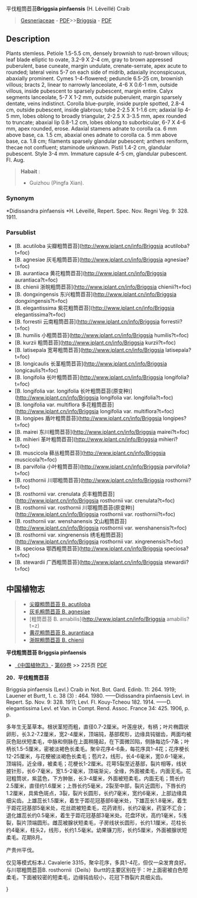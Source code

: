 平伐粗筒苣苔**Briggsia pinfaensis** (H. Léveillé) Craib

> [Gesneriaceae](http://www.iplant.cn/info/Gesneriaceae?t=foc) - [PDF](http://www.iplant.cn/foc/pdf/Gesneriaceae.pdf)>>[Briggsia](http://www.iplant.cn/info/Briggsia?t=foc) - [PDF](http://www.iplant.cn/foc/pdf/Briggsia.pdf)

## Description

Plants stemless. Petiole 1.5-5.5 cm, densely brownish to rust-brown villous; leaf blade elliptic to ovate, 3.2-9 X 2-4 cm, gray to brown appressed puberulent, base cuneate, margin undulate, crenate-serrate, apex acute to rounded; lateral veins 5-7 on each side of midrib, adaxially inconspicuous, abaxially prominent. Cymes 1-4-flowered; peduncle 6.5-25 cm, brownish villous; bracts 2, linear to narrowly lanceolate, 4-6 X 0.6-1 mm, outside villous, inside pubescent to sparsely pubescent, margin entire. Calyx segments lanceolate, 5-7 X 1-2 mm, outside puberulent, margin sparsely dentate, veins indistinct. Corolla blue-purple, inside purple spotted, 2.8-4 cm, outside pubescent, inside glabrous; tube 2-2.5 X 1-1.6 cm; adaxial lip 4-5 mm, lobes oblong to broadly triangular, 2-2.5 X 3-3.5 mm, apex rounded to truncate; abaxial lip 0.8-1.2 cm, lobes oblong to suborbicular, 6-7 X 4-6 mm, apex rounded, erose. Adaxial stamens adnate to corolla ca. 6 mm above base, ca. 1.5 cm, abaxial ones adnate to corolla ca. 5 mm above base, ca. 1.8 cm; filaments sparsely glandular pubescent; anthers reniform, thecae not confluent; staminode unknown. Pistil 1.4-2 cm, glandular pubescent. Style 3-4 mm. Immature capsule 4-5 cm, glandular pubescent. Fl. Aug.

> **Habait** : 
>* Guizhou (Pingfa Xian).

### Synonym
*Didissandra pinfaensis *H. Léveillé, Repert. Spec. Nov. Regni Veg. 9: 328. 1911.


### Parsublist

* [B.  acutiloba  尖瓣粗筒苣苔](http://www.iplant.cn/info/Briggsia acutiloba?t=foc)
* [B.  agnesiae  灰毛粗筒苣苔](http://www.iplant.cn/info/Briggsia agnesiae?t=foc)
* [B.  aurantiaca  黄花粗筒苣苔](http://www.iplant.cn/info/Briggsia aurantiaca?t=foc)
* [B.  chienii  浙皖粗筒苣苔](http://www.iplant.cn/info/Briggsia chienii?t=foc)
* [B.  dongxingensis  东兴粗筒苣苔](http://www.iplant.cn/info/Briggsia dongxingensis?t=foc)
* [B.  elegantissima  紫花粗筒苣苔](http://www.iplant.cn/info/Briggsia elegantissima?t=foc)
* [B.  forrestii  云南粗筒苣苔](http://www.iplant.cn/info/Briggsia forrestii?t=foc)
* [B.  humilis  小粗筒苣苔](http://www.iplant.cn/info/Briggsia humilis?t=foc)
* [B.  kurzii  粗筒苣苔](http://www.iplant.cn/info/Briggsia kurzii?t=foc)
* [B.  latisepala  宽萼粗筒苣苔](http://www.iplant.cn/info/Briggsia latisepala?t=foc)
* [B.  longicaulis  长茎粗筒苣苔](http://www.iplant.cn/info/Briggsia longicaulis?t=foc)
* [B.  longifolia  长叶粗筒苣苔](http://www.iplant.cn/info/Briggsia longifolia?t=foc)
* [B.  longifolia var. longifolia  长叶粗筒苣苔(原变种)](http://www.iplant.cn/info/Briggsia longifolia var. longifolia?t=foc)
* [B.  longifolia var. multiflora  多花粗筒苣苔](http://www.iplant.cn/info/Briggsia longifolia var. multiflora?t=foc)
* [B.  longipes  盾叶粗筒苣苔](http://www.iplant.cn/info/Briggsia longipes?t=foc)
* [B.  mairei  东川粗筒苣苔](http://www.iplant.cn/info/Briggsia mairei?t=foc)
* [B.  mihieri  革叶粗筒苣苔](http://www.iplant.cn/info/Briggsia mihieri?t=foc)
* [B.  muscicola  藓丛粗筒苣苔](http://www.iplant.cn/info/Briggsia muscicola?t=foc)
* [B.  parvifolia  小叶粗筒苣苔](http://www.iplant.cn/info/Briggsia parvifolia?t=foc)
* [B.  rosthornii  川鄂粗筒苣苔](http://www.iplant.cn/info/Briggsia rosthornii?t=foc)
* [B.  rosthornii var. crenulata  贞丰粗筒苣苔](http://www.iplant.cn/info/Briggsia rosthornii var. crenulata?t=foc)
* [B.  rosthornii var. rosthornii  川鄂粗筒苣苔(原变种)](http://www.iplant.cn/info/Briggsia rosthornii var. rosthornii?t=foc)
* [B.  rosthornii var. wenshanensis  文山粗筒苣苔](http://www.iplant.cn/info/Briggsia rosthornii var. wenshanensis?t=foc)
* [B.  rosthornii var. xingrenensis  绣毛粗筒苣苔](http://www.iplant.cn/info/Briggsia rosthornii var. xingrenensis?t=foc)
* [B.  speciosa  鄂西粗筒苣苔](http://www.iplant.cn/info/Briggsia speciosa?t=foc)
* [B.  stewardii  广西粗筒苣苔](http://www.iplant.cn/info/Briggsia stewardii?t=foc)

## 中国植物志

> * [尖瓣粗筒苣苔  B.  acutiloba](Briggsia-acutiloba-尖瓣粗筒苣苔.md)
> * [灰毛粗筒苣苔  B.  agnesiae](Briggsia-agnesiae-灰毛粗筒苣苔.md)
> * [粗筒苣苔  B.  amabilis](http://www.iplant.cn/info/Briggsia amabilis?t=z)
> * [黄花粗筒苣苔  B.  aurantiaca](Briggsia-aurantiaca-黄花粗筒苣苔.md)
> * [浙皖粗筒苣苔  B.  chienii](Briggsia-chienii-浙皖粗筒苣苔.md)

**平伐粗筒苣苔 Briggsia pinfaensis**

* [《中国植物志》](http://www.iplant.cn/frps)- [第69卷](http://www.iplant.cn/frps/vol/69) >> 225页 [PDF](http://www.iplant.cn/frps/pdf/69/225.pdf)

**20．平伐粗筒苣苔**

Briggsia pinfaensis (Levl.) Craib in Not. Bot. Gard. Edinb. 11: 264. 1919; Lauener et Burtt, 1. c. 38 (3) : 464. 1980. ——Didissandra pinfaensis Levl. in Repert. Sp. Nov. 9: 328. 1911; Levl. Fl. Kouy-Tcheou 182. 1914. ——D. elegantissima Levl. et Van. in Compt. Rend. Assoc. France 34: 425. 1906, p. p.

多年生无茎草本。根状茎短而粗，直径0.7-2厘米。叶莲座状，有柄；叶片椭圆状卵形，长3.2-7.2厘米，宽2-4厘米，顶端钝，基部楔形，边缘具钝锯齿，两面均被灰色贴伏短柔毛，中脉和侧脉在上面稍隆起，在下面微凹陷，侧脉每边5-7条；叶柄长1.5-5厘米，密被淡褐色长柔毛。聚伞花序4-6条，每花序具1-4花；花序梗长12-25厘米，与花梗被淡褐色长柔毛；苞片2，线形，长4-6毫米，宽0.6-1毫米，顶端钝，近全缘，被柔毛；花梗长1-2厘米。花萼5裂至近基部，裂片相等，线状披针形，长6-7毫米，宽1.5-2毫米，顶端渐尖，全缘，外面被柔毛，内面无毛。花冠粗筒状，紫蓝色，下方肿胀，长3-4厘米，外面被短柔毛，内面无毛；筒长约2.5厘米，直径约1.6厘米；上唇长约5毫米，2裂至中部，裂片近圆形，下唇长约1.2厘米，具紫色斑点，3裂，裂片长圆形，长约7毫米，宽约6毫米，上部边缘具细尖齿。上雄蕊长1.5厘米，着生于距花冠基部6毫米处，下雄蕊长1.8毫米，着生于距花冠基部5毫米处，花丝疏被短柔毛，花药肾形，长约2毫米，药室不汇合；退化雄蕊长约0.5毫米，着生于距花冠基部3毫米处。花盘环状，高约1毫米，5浅裂，裂片顶端圆形。雌蕊被腺状短柔毛，子房线状长圆形，长约1.1厘米，花柱长约4毫米，柱头2，线形，长约1.5毫米。幼果镰刀形，长约5厘米，外面被腺状短柔毛。花期8月。

产贵州平伐。

仅见等模式标本J. Cavalerie 3315，聚伞花序，多具1-4花，但仅一朵发育良好。与川鄂粗筒苣苔B. rosthornii（Deils）Burtt的主要区别在于：叶上面密被白色短柔毛，下面被较密的短柔毛，边缘钝齿较小，花冠下唇裂片具细尖齿。


}
